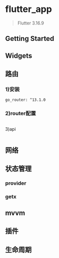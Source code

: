 # flutter_app
> Flutter 3.16.9 

## Getting Started

## Widgets

## 路由
### 1)安装
```
go_router: ^13.1.0
```

### 2)router配置
```

```

3)api

```

```

## 网络

## 状态管理
### provider
### getx


## mvvm

## 插件

## 生命周期